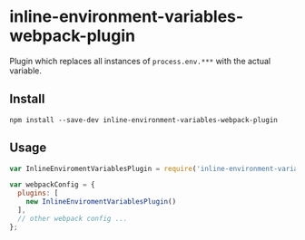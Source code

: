 inline-environment-variables-webpack-plugin
===========================================

Plugin which replaces all instances of `process.env.***` with the actual variable.

Install
-------

```
npm install --save-dev inline-environment-variables-webpack-plugin
```

Usage
-----


```javascript
var InlineEnviromentVariablesPlugin = require('inline-environment-variables-webpack-plugin');

var webpackConfig = {
  plugins: [
	new InlineEnviromentVariablesPlugin()
  ],
  // other webpack config ...
};
```